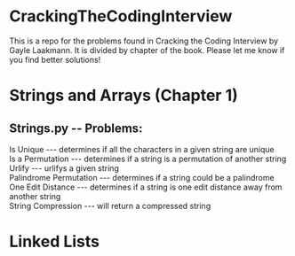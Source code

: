 # CrackingTheCodingInterview
This is a repo for the problems found in Cracking the Coding Interview by Gayle Laakmann. It is divided by chapter of the book. Please let me know if you find better solutions!

# Strings and Arrays (Chapter 1)
## Strings.py -- Problems: 
Is Unique --- determines if all the characters in a given string are unique
<br>
Is a Permutation --- determines if a string is a permutation of another string
<br>
Urlify --- urlifys a given string
<br>
Palindrome Permutation --- determines if a string could be a palindrome
<br>
One Edit Distance --- determines if a string is one edit distance away from another string
<br>
String Compression --- will return a compressed string
<br>
# Linked Lists
